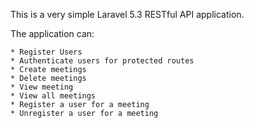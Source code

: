 This is a very simple Laravel 5.3 RESTful API application.

The application can:

	* Register Users
	* Authenticate users for protected routes
	* Create meetings
	* Delete meetings
	* View meeting
	* View all meetings
	* Register a user for a meeting
	* Unregister a user for a meeting